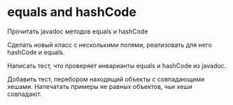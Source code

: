 # equals and hashCode

Прочитать javadoc методов equals и hashCode

Сделать новый класс с несколькими полями, реализовать для него hashCode и equals.

Написать тест, что проверяет инварианты equals и hashCode из javadoc.
 
Добавить тест, перебором находящий объекты с совпадающими хешами. Напечатать примеры не равных объектов, чьи хеши совпадают.
